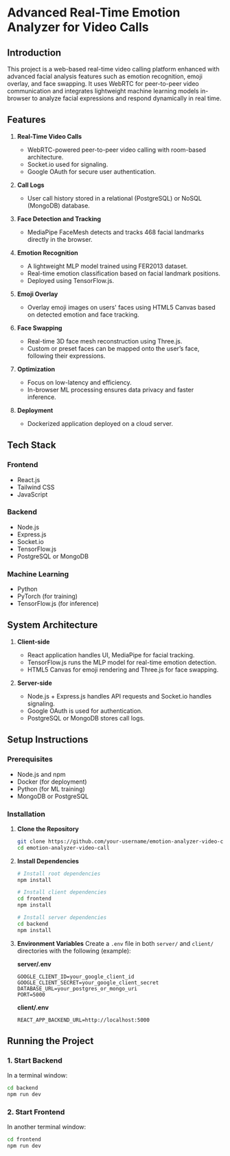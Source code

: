# Advanced Real-Time Emotion Analyzer for Video Calls




## Introduction
This project is a web-based real-time video calling platform enhanced with advanced facial analysis features such as emotion recognition, emoji overlay, and face swapping. It uses WebRTC for peer-to-peer video communication and integrates lightweight machine learning models in-browser to analyze facial expressions and respond dynamically in real time.

## Features
1. **Real-Time Video Calls**  
   - WebRTC-powered peer-to-peer video calling with room-based architecture.  
   - Socket.io used for signaling.  
   - Google OAuth for secure user authentication.

2. **Call Logs**  
   - User call history stored in a relational (PostgreSQL) or NoSQL (MongoDB) database.

3. **Face Detection and Tracking**  
   - MediaPipe FaceMesh detects and tracks 468 facial landmarks directly in the browser.

4. **Emotion Recognition**  
   - A lightweight MLP model trained using FER2013 dataset.  
   - Real-time emotion classification based on facial landmark positions.  
   - Deployed using TensorFlow.js.

5. **Emoji Overlay**  
   - Overlay emoji images on users' faces using HTML5 Canvas based on detected emotion and face tracking.

6. **Face Swapping**  
   - Real-time 3D face mesh reconstruction using Three.js.  
   - Custom or preset faces can be mapped onto the user’s face, following their expressions.

7. **Optimization**  
   - Focus on low-latency and efficiency.  
   - In-browser ML processing ensures data privacy and faster inference.

8. **Deployment**  
   - Dockerized application deployed on a cloud server.

## Tech Stack

### Frontend
- React.js
- Tailwind CSS
- JavaScript

### Backend
- Node.js
- Express.js
- Socket.io
- TensorFlow.js
- PostgreSQL or MongoDB

### Machine Learning
- Python
- PyTorch (for training)
- TensorFlow.js (for inference)

## System Architecture

1. **Client-side**
   - React application handles UI, MediaPipe for facial tracking.
   - TensorFlow.js runs the MLP model for real-time emotion detection.
   - HTML5 Canvas for emoji rendering and Three.js for face swapping.

2. **Server-side**
   - Node.js + Express.js handles API requests and Socket.io handles signaling.
   - Google OAuth is used for authentication.
   - PostgreSQL or MongoDB stores call logs.

## Setup Instructions

### Prerequisites
- Node.js and npm
- Docker (for deployment)
- Python (for ML training)
- MongoDB or PostgreSQL

### Installation

1. **Clone the Repository**
   ```bash
   git clone https://github.com/your-username/emotion-analyzer-video-call.git
   cd emotion-analyzer-video-call
   ```

2. **Install Dependencies**
   ```bash
   # Install root dependencies
   npm install

   # Install client dependencies
   cd frontend
   npm install

   # Install server dependencies
   cd backend
   npm install
   ```

3. **Environment Variables**
   Create a `.env` file in both `server/` and `client/` directories with the following (example):

   **server/.env**
   ```env
   GOOGLE_CLIENT_ID=your_google_client_id
   GOOGLE_CLIENT_SECRET=your_google_client_secret
   DATABASE_URL=your_postgres_or_mongo_uri
   PORT=5000
   ```

   **client/.env**
   ```env
   REACT_APP_BACKEND_URL=http://localhost:5000
   ```

## Running the Project

### 1. Start Backend
In a terminal window:
```bash
cd backend
npm run dev
```

### 2. Start Frontend
In another terminal window:
```bash
cd frontend
npm run dev
```
